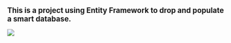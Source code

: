 <b><BIG> This is a project using Entity Framework to drop and populate a smart database.</BIG></b>

<img src="https://i.imgur.com/vMiMJyn.jpg">
